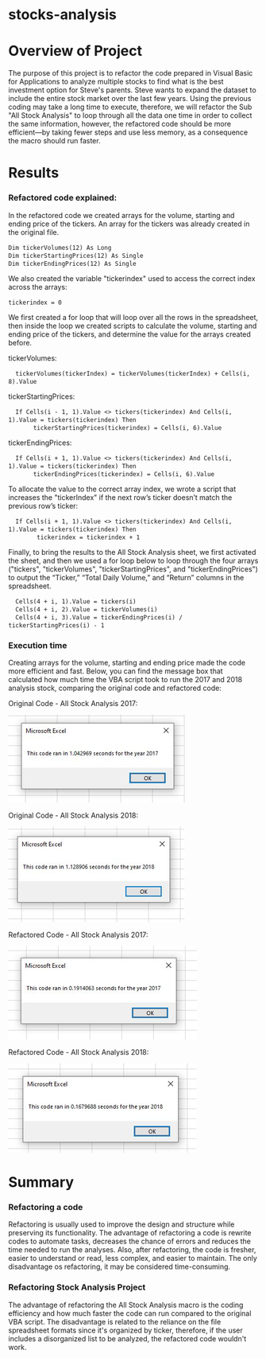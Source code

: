 # stocks-analysis

# Overview of Project
The purpose of this project is to refactor the code prepared in Visual Basic for Applications to analyze multiple stocks to find what is the best investment option for Steve's parents. Steve wants to expand the dataset to include the entire stock market over the last few years.
Using the previous coding may take a long time to  execute, therefore, we will refactor the Sub "All Stock Analysis" to loop through all the data one time in order to collect the same information, however, the refactored code should be more efficient—by taking fewer steps and use less memory, as a consequence the macro should run faster.


# Results

### Refactored code explained:

In the refactored code we created arrays for the volume, starting and ending price of the tickers. An array for the tickers was already created in the original file.

    Dim tickerVolumes(12) As Long
    Dim tickerStartingPrices(12) As Single
    Dim tickerEndingPrices(12) As Single

We also created the variable "tickerindex" used  to access the correct index across the arrays:

    tickerindex = 0
    
We first created a for loop that will loop over all the rows in the spreadsheet, then inside the loop we created scripts to calculate the volume, starting and ending price of the tickers, and determine the value for the arrays created before.

 tickerVolumes:
 
      tickerVolumes(tickerIndex) = tickerVolumes(tickerIndex) + Cells(i, 8).Value
  
 tickerStartingPrices:
 
      If Cells(i - 1, 1).Value <> tickers(tickerindex) And Cells(i, 1).Value = tickers(tickerindex) Then
           tickerStartingPrices(tickerindex) = Cells(i, 6).Value
    
tickerEndingPrices:

      If Cells(i + 1, 1).Value <> tickers(tickerindex) And Cells(i, 1).Value = tickers(tickerindex) Then
           tickerEndingPrices(tickerindex) = Cells(i, 6).Value
           
  To allocate the value to the correct array index, we wrote a script that increases the "tickerIndex" if the next row’s ticker doesn’t match the previous row’s ticker:

      If Cells(i + 1, 1).Value <> tickers(tickerindex) And Cells(i, 1).Value = tickers(tickerindex) Then
            tickerindex = tickerindex + 1
           
Finally, to bring the results to the All Stock Analysis sheet, we first activated the sheet, and then we used a for loop below to loop through the four arrays ("tickers", "tickerVolumes", "tickerStartingPrices", and "tickerEndingPrices") to output the “Ticker,” “Total Daily Volume,” and “Return” columns in the spreadsheet.
 
      Cells(4 + i, 1).Value = tickers(i)
      Cells(4 + i, 2).Value = tickerVolumes(i)
      Cells(4 + i, 3).Value = tickerEndingPrices(i) / tickerStartingPrices(i) - 1
   
   
### Execution time
Creating arrays for the volume, starting and ending price made the code more efficient and fast.
Below, you can find the message box that calculated how much time the VBA script took to run the 2017 and 2018 analysis stock, comparing the original code and refactored code:

Original Code - All Stock Analysis 2017:

![This is an image](VBA_Challenge_2017_original.JPG)

Original Code - All Stock Analysis 2018:

![This is an image](VBA_Challenge_2018_original.JPG)

Refactored Code - All Stock Analysis 2017:

![This is an image](VBA_Challenge_2017_refactored.JPG)

Refactored Code - All Stock Analysis 2018:

![This is an image](VBA_Challenge_2018_refactored.JPG)


# Summary

### Refactoring a code
Refactoring is usually used to improve the design and structure while preserving its functionality.
The advantage of refactoring a code is rewrite codes to automate tasks, decreases the chance of errors and reduces the time needed to run the analyses. Also, after refactoring, the code is fresher, easier to understand or read, less complex, and easier to maintain.
The only disadvantage os refactoring, it may be considered time-consuming.

### Refactoring Stock Analysis Project
The advantage of refactoring the All Stock Analysis macro is the coding efficiency and how much faster the code can run compared to the original VBA script.
The disadvantage is related to the reliance on the file spreadsheet formats since it's organized by ticker, therefore, if the user includes a disorganized list to be analyzed, the refactored code wouldn't work.


